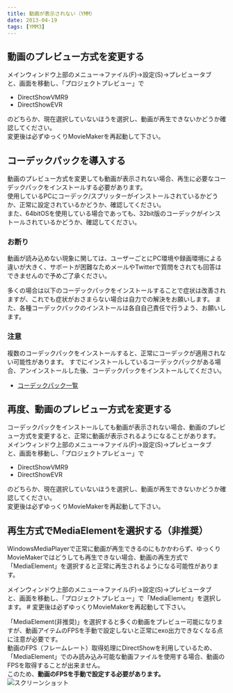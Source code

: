 ```yaml
---
title: 動画が表示されない（YMM）
date: 2013-04-19
tags: [YMM3]
---
```

## 動画のプレビュー方式を変更する
メインウィンドウ上部のメニュー→ファイル(F)→設定(S)→プレビュータブ  
と、画面を移動し、「プロジェクトプレビュー」で

- DirectShowVMR9
- DirectShowEVR

のどちらか、現在選択していないほうを選択し、動画が再生できないかどうか確認してください。  
変更後は必ずゆっくりMovieMakerを再起動して下さい。

## コーデックパックを導入する
動画のプレビュー方式を変更しても動画が表示されない場合、再生に必要なコーデックパックをインストールする必要があります。  
使用しているPCにコーデック/スプリッターがインストールされているかどうか、正常に設定されているかどうか、確認してください。  
また、64bitOSを使用している場合であっても、32bit版のコーデックがインストールされているかどうか、確認してください。

### お断り
動画が読み込めない現象に関しては、ユーザーごとにPC環境や録画環境による違いが大きく、サポートが困難なためメールやTwitterで質問をされても回答はできませんので予めご了承ください。

多くの場合は以下のコーデックパックをインストールすることで症状は改善されますが、これでも症状がおさまらない場合は自力での解決をお願いします。
また、各種コーデックパックのインストールは各自自己責任で行うよう、お願いします。

### 注意
複数のコーデックパックをインストールすると、正常にコーデックが適用されない可能性があります。
すでにインストールしているコーデックパックがある場合、アンインストールした後、コーデックパックをインストールしてください。

- [コーデックパック一覧](https://www.gigafree.net/media/codecpackage/)

## 再度、動画のプレビュー方式を変更する
コーデックパックをインストールしても動画が表示されない場合、動画のプレビュー方式を変更すると、正常に動画が表示されるようになることがあります。  
メインウィンドウ上部のメニュー→ファイル(F)→設定(S)→プレビュータブ  
と、画面を移動し、「プロジェクトプレビュー」で

- DirectShowVMR9
- DirectShowEVR

のどちらか、現在選択していないほうを選択し、動画が再生できないかどうか確認してください。  
変更後は必ずゆっくりMovieMakerを再起動して下さい。

## 再生方式でMediaElementを選択する（非推奨）
WindowsMediaPlayerで正常に動画が再生できるのにもかかわらず、ゆっくりMovieMakerではどうしても再生できない場合、動画の再生方式で「MediaElement」を選択すると正常に再生されるようになる可能性があります。

メインウィンドウ上部のメニュー→ファイル(F)→設定(S)→プレビュータブ  
と、画面を移動し、「プロジェクトプレビュー」で「MediaElement」を選択します。  #
変更後は必ずゆっくりMovieMakerを再起動して下さい。

「MediaElement(非推奨)」を選択すると多くの動画をプレビュー可能になりますが、動画アイテムのFPSを手動で設定しないと正常にexo出力できなくなる点に注意が必要です。  
動画のFPS（フレームレート）取得処理にDirectShowを利用しているため、「MediaElement」でのみ読み込み可能な動画ファイルを使用する場合、動画のFPSを取得することが出来ません。  
このため、**動画のFPSを手動で設定する必要があります。**
![スクリーンショット](h2013419142230933-1.jpg)


